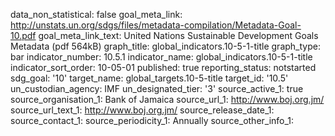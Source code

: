 data_non_statistical: false
goal_meta_link: http://unstats.un.org/sdgs/files/metadata-compilation/Metadata-Goal-10.pdf
goal_meta_link_text: United Nations Sustainable Development Goals Metadata (pdf 564kB)
graph_title: global_indicators.10-5-1-title
graph_type: bar
indicator_number: 10.5.1
indicator_name: global_indicators.10-5-1-title
indicator_sort_order: 10-05-01
published: true
reporting_status: notstarted
sdg_goal: '10'
target_name: global_targets.10-5-title
target_id: '10.5'
un_custodian_agency: IMF
un_designated_tier: '3'
source_active_1: true
source_organisation_1: Bank of Jamaica
source_url_1: http://www.boj.org.jm/
source_url_text_1: http://www.boj.org.jm/
source_release_date_1: 
source_contact_1: 
source_periodicity_1: Annually
source_other_info_1: 
